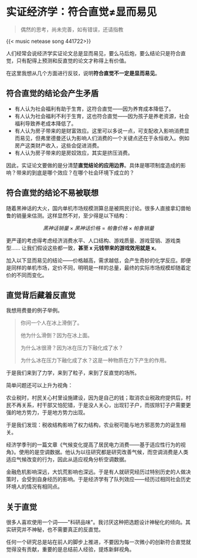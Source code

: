 #  实证经济学：符合直觉≠显而易见


>偶然的思考，尚未完善，如有错误，还请指教

{{< music netease song 441722>}} 

人们经常会说经济学实证论文总是显而易见，要么马后炮，要么结论只是符合直觉，只有配得上预测和反直觉的论文才称得上有价值。  
  
在这里我想从几个方面进行反驳，说明**符合直觉不一定是显而易见**。  
  
## 符合直觉的结论会产生矛盾 
  
- 有人认为社会福利有助于生育，这符合直觉——因为养育成本降低了。
- 有人认为社会福利不利于生育，这也符合直觉——因为孩子是养老资源，社会福利导致养老成本降低了。
- 有人认为房子带来的是财富效应。这里可以多说一点，可支配收入影响消费显而易见，但弗里德曼还认为影响人们消费的一个关键点还在于永恒收入。例如房产这类财产收入，这些会促进消费。
- 有人认为房子带来的是房奴效应，其实是挤压消费。
  
因此，实证论文要做的是分清楚**直觉结论的应用边界**。具体是哪项制度造成的影响？带来的到底是哪个效应？在哪个社会环境下成立的？  
  
## 符合直觉的结论不易被联想  
  
随着黑神话的大火，国内单机市场规模测算总是被网民讨论。很多人直接拿幻兽帕鲁的销量来估测。这样显然不对，至少得是以下结构：

$$黑神话销量 \times 黑神话价格 = 帕鲁价格 \times 帕鲁销量$$

更严谨的考虑得考虑经济消费水平、人口结构、游戏质量、游戏营销、游戏类型...... 让我们假设这些都一致，**甚至 x 元钱带来的游戏效用就是 x**。
  
加入以下显而易见的结论——价格越高，需求越低，会产生奇妙的化学反应。即便是同样的单机市场，定价不同，明明是一样的总量，最终的实际市场规模却随着定价的不同而变化。
  
## 直觉背后藏着反直觉
  
我想用费曼的例子举例。  
  
> 你问一个人在冰上滑倒了。  
> 
> 他为什么滑倒？因为在冰上面。  
> 
> 为什么冰很滑？因为冰在压力下融化成了水？
>  
> 为什么冰在压力下融化成了水？这是一种物质在力下产生的作用。  
  
于是我们来到了力学，来到了粒子，来到了反直觉的场所。

简单问题还可以上升为视角：

农业税时，村民关心村里设施建设，因为是自己的钱；取消农业税政府提供后，村民不再关系，村干部又怕犯错，于是没人关心，出现钉子户，而拔除钉子户需要更强的地方势力，于是地方势力出现。

于是我们发现：税收结构影响了权力结构，农业税可能与地方邪恶势力的诞生相关。

经济学季刊的一篇文章《气候变化提高了居民电力消费——基于适应性行为的视角》。使用的是空调数据。他认为以往研究都是研究改善气候，而空调消费是人类适应气候改变的行为，因此从适应视角分析空调数据。

金融危机影响深远，大饥荒影响也深远。于是有人就研究经历过特别历史的人做决策时，会受到自身经历的影响。于是经济学有了队列效应——经历过相同社会历史环境人的情况有相同点。
## 关于直觉

很多人喜欢使用一个词——"科研品味"。我讨厌这种把选题设计神秘化的倾向。其实研究并不神秘，也不需要真正的反直觉。

任何一个研究总是站在前人的脚步上推进，不要因为每一次微小的创新符合直觉就觉得没有贡献，重要的是总结前人经验，提炼新鲜视角。


